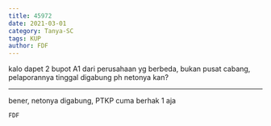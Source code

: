 ```yaml
---
title: 45972
date: 2021-03-01
category: Tanya-SC
tags: KUP
author: FDF
---
```


kalo dapet 2 bupot A1 dari perusahaan yg berbeda, bukan pusat cabang, pelaporannya tinggal digabung ph netonya kan?

---

bener, netonya digabung, PTKP cuma berhak 1 aja

`FDF`
